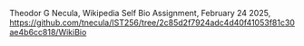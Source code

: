 Theodor G Necula, Wikipedia Self Bio Assignment, February 24 2025, https://github.com/tnecula/IST256/tree/2c85d2f7924adc4d40f41053f81c30ae4b6cc818/WikiBio
